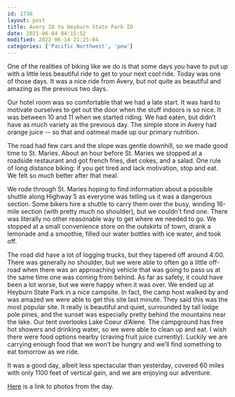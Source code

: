 ```yaml
---
id: 1738
layout: post
title: Avery ID to Heyburn State Park ID
date: 2021-06-04 04:15:52
modified: 2022-06-14 21:25:04
categories: ['Pacific Northwest', 'pew']
---
```



One of the realities of biking like we do is that some days you have to put up with a little less beautiful ride to get to your next cool ride. Today was one of those days. It was a nice ride from Avery, but not quite as beautiful and amazing as the previous two days.




Our hotel room was so comfortable that we had a late start. It was hard to motivate ourselves to get out the door when the stuff indoors is so nice. It was between 10 and 11 when we started riding. We had eaten, but didn’t have as much variety as the previous day. The simple store in Avery had orange juice -- so that and oatmeal made up our primary nutrition.




The road had few cars and the slope was gentle downhill, so we made good time to St. Maries. About an hour before St. Maries we stopped at a roadside restaurant and got french fries, diet cokes, and a salad. One rule of long distance biking: if you get tired and lack motivation, stop and eat. We felt so much better after that meal.




We rode through St. Maries hoping to find information about a possible shuttle along Highway 5 as everyone was telling us it was a dangerous section. Some bikers hire a shuttle to carry them over the busy, winding 16-mile section (with pretty much no shoulder), but we couldn't find one. There was literally no other reasonable way to get where we needed to go. We stopped at a small convenience store on the outskirts of town, drank a lemonade and a smoothie, filled our water bottles with ice water, and took off.




The road did have a lot of logging trucks, but they tapered off around 4:00. There was generally no shoulder, but we were able to often go a little off-road when there was an approaching vehicle that was going to pass us at the same time one was coming from behind. As far as safety, it could have been a lot worse, but we were happy when it was over. We ended up at Heyburn State Park in a nice campsite. In fact, the camp host walked by and was amazed we were able to get this site last minute. They said this was the most popular site. It really is beautiful and quiet, surrounded by tall lodge pole pines, and the sunset was especially pretty behind the mountains near the lake. Our tent overlooks Lake Coeur d’Alene. The campground has free hot showers and drinking water, so we were able to clean up and eat. I wish there were food options nearby (craving fruit juice currently). Luckily we are carrying enough food that we won’t be hungry and we’ll find something to eat tomorrow as we ride.




It was a good day, albeit less spectacular than yesterday, covered 60 miles with only 1100 feet of vertical gain, and we are enjoying our adventure.




[Here](https://photos.app.goo.gl/TsfFBcPadx4Ch2GG8) is a link to photos from the day.



